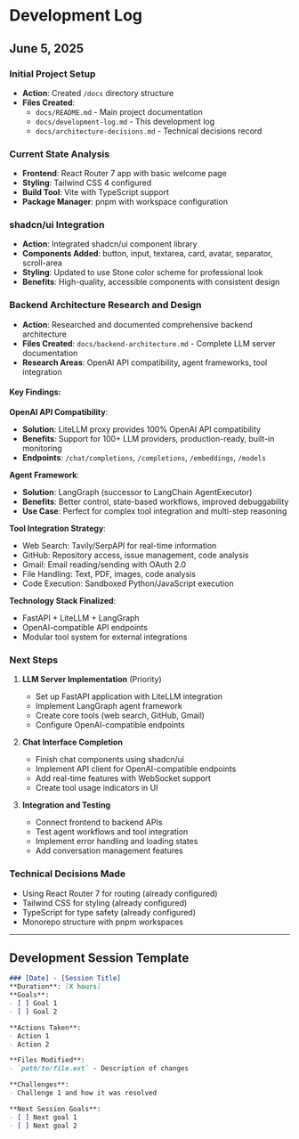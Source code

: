 # Development Log

## June 5, 2025

### Initial Project Setup
- **Action**: Created `/docs` directory structure
- **Files Created**:
  - `docs/README.md` - Main project documentation
  - `docs/development-log.md` - This development log
  - `docs/architecture-decisions.md` - Technical decisions record

### Current State Analysis
- **Frontend**: React Router 7 app with basic welcome page
- **Styling**: Tailwind CSS 4 configured
- **Build Tool**: Vite with TypeScript support
- **Package Manager**: pnpm with workspace configuration

### shadcn/ui Integration
- **Action**: Integrated shadcn/ui component library
- **Components Added**: button, input, textarea, card, avatar, separator, scroll-area
- **Styling**: Updated to use Stone color scheme for professional look
- **Benefits**: High-quality, accessible components with consistent design

### Backend Architecture Research and Design
- **Action**: Researched and documented comprehensive backend architecture
- **Files Created**: `docs/backend-architecture.md` - Complete LLM server documentation
- **Research Areas**: OpenAI API compatibility, agent frameworks, tool integration

#### Key Findings:

**OpenAI API Compatibility**: 
- **Solution**: LiteLLM proxy provides 100% OpenAI API compatibility
- **Benefits**: Support for 100+ LLM providers, production-ready, built-in monitoring
- **Endpoints**: `/chat/completions`, `/completions`, `/embeddings`, `/models`

**Agent Framework**:
- **Solution**: LangGraph (successor to LangChain AgentExecutor)
- **Benefits**: Better control, state-based workflows, improved debuggability
- **Use Case**: Perfect for complex tool integration and multi-step reasoning

**Tool Integration Strategy**:
- Web Search: Tavily/SerpAPI for real-time information
- GitHub: Repository access, issue management, code analysis
- Gmail: Email reading/sending with OAuth 2.0
- File Handling: Text, PDF, images, code analysis
- Code Execution: Sandboxed Python/JavaScript execution

**Technology Stack Finalized**:
- FastAPI + LiteLLM + LangGraph
- OpenAI-compatible API endpoints
- Modular tool system for external integrations

### Next Steps
1. **LLM Server Implementation** (Priority)
   - Set up FastAPI application with LiteLLM integration
   - Implement LangGraph agent framework
   - Create core tools (web search, GitHub, Gmail)
   - Configure OpenAI-compatible endpoints

2. **Chat Interface Completion**
   - Finish chat components using shadcn/ui
   - Implement API client for OpenAI-compatible endpoints
   - Add real-time features with WebSocket support
   - Create tool usage indicators in UI

3. **Integration and Testing**
   - Connect frontend to backend APIs
   - Test agent workflows and tool integration
   - Implement error handling and loading states
   - Add conversation management features

### Technical Decisions Made
- Using React Router 7 for routing (already configured)
- Tailwind CSS for styling (already configured)
- TypeScript for type safety (already configured)
- Monorepo structure with pnpm workspaces

---

## Development Session Template
```markdown
### [Date] - [Session Title]
**Duration**: [X hours]
**Goals**: 
- [ ] Goal 1
- [ ] Goal 2

**Actions Taken**:
- Action 1
- Action 2

**Files Modified**:
- `path/to/file.ext` - Description of changes

**Challenges**:
- Challenge 1 and how it was resolved

**Next Session Goals**:
- [ ] Next goal 1
- [ ] Next goal 2
```
